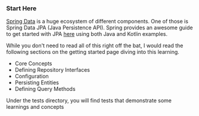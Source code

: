 ### Start Here

[Spring Data](https://spring.io/projects/spring-data) is a huge ecosystem of different components. 
One of those is Spring Data JPA (Java Persistence API). Spring provides an awesome guide to get started with
JPA [here](https://docs.spring.io/spring-data/jpa/reference/jpa/getting-started.html) using both Java and Kotlin
examples.

While you don't need to read all of this right off the bat, I would read the following sections
on the getting started page diving into this learning.

- Core Concepts
- Defining Repository Interfaces
- Configuration
- Persisting Entities
- Defining Query Methods

Under the tests directory, you will find tests that demonstrate some learnings and concepts